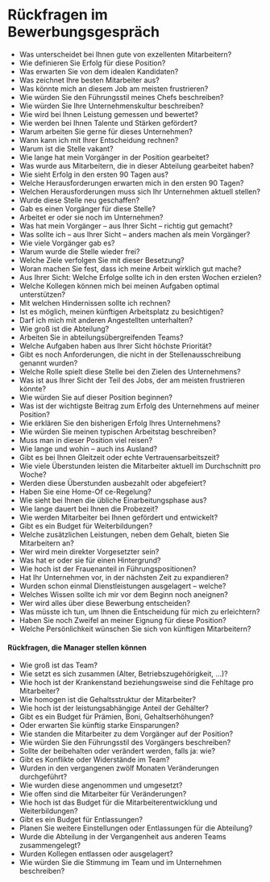 # Rückfragen im Bewerbungsgespräch
- Was unterscheidet bei Ihnen gute von exzellenten Mitarbeitern?
- Wie definieren Sie Erfolg für diese Position?
- Was erwarten Sie von dem idealen Kandidaten?
- Was zeichnet Ihre besten Mitarbeiter aus?
- Was könnte mich an diesem Job am meisten frustrieren?
- Wie würden Sie den Führungsstil meines Chefs beschreiben?
- Wie würden Sie Ihre Unternehmenskultur beschreiben?
- Wie wird bei Ihnen Leistung gemessen und bewertet?
- Wie werden bei Ihnen Talente und Stärken gefördert?
- Warum arbeiten Sie gerne für dieses Unternehmen?
- Wann kann ich mit Ihrer Entscheidung rechnen?
- Warum ist die Stelle vakant?
- Wie lange hat mein Vorgänger in der Position gearbeitet?
- Was wurde aus Mitarbeitern, die in dieser Abteilung gearbeitet haben?
- Wie sieht Erfolg in den ersten 90 Tagen aus?
- Welche Herausforderungen erwarten mich in den ersten 90 Tagen?
- Welchen Herausforderungen muss sich Ihr Unternehmen aktuell stellen?
- Wurde diese Stelle neu geschaffen?
- Gab es einen Vorgänger für diese Stelle?
- Arbeitet er oder sie noch im Unternehmen?
- Was hat mein Vorgänger – aus Ihrer Sicht – richtig gut gemacht?
- Was sollte ich – aus Ihrer Sicht – anders machen als mein Vorgänger?
- Wie viele Vorgänger gab es?
- Warum wurde die Stelle wieder frei?
- Welche Ziele verfolgen Sie mit dieser Besetzung?
- Woran machen Sie fest, dass ich meine Arbeit wirklich gut mache?
- Aus Ihrer Sicht: Welche Erfolge sollte ich in den ersten Wochen erzielen?
- Welche Kollegen können mich bei meinen Aufgaben optimal unterstützen?
- Mit welchen Hindernissen sollte ich rechnen?
- Ist es möglich, meinen künftigen Arbeitsplatz zu besichtigen?
- Darf ich mich mit anderen Angestellten unterhalten?
- Wie groß ist die Abteilung?
- Arbeiten Sie in abteilungsübergreifenden Teams?
- Welche Aufgaben haben aus Ihrer Sicht höchste Priorität?
- Gibt es noch Anforderungen, die nicht in der Stellenausschreibung genannt wurden?
- Welche Rolle spielt diese Stelle bei den Zielen des Unternehmens?
- Was ist aus Ihrer Sicht der Teil des Jobs, der am meisten frustrieren könnte?
- Wie würden Sie auf dieser Position beginnen?
- Was ist der wichtigste Beitrag zum Erfolg des Unternehmens auf meiner Position?
- Wie erklären Sie den bisherigen Erfolg Ihres Unternehmens?
- Wie würden Sie meinen typischen Arbeitstag beschreiben?
- Muss man in dieser Position viel reisen?
- Wie lange und wohin – auch ins Ausland?
- Gibt es bei Ihnen Gleitzeit oder echte Vertrauensarbeitszeit?
- Wie viele Überstunden leisten die Mitarbeiter aktuell im Durchschnitt pro Woche?
- Werden diese Überstunden ausbezahlt oder abgefeiert?
- Haben Sie eine Home-Of ce-Regelung?
- Wie sieht bei Ihnen die übliche Einarbeitungsphase aus?
- Wie lange dauert bei Ihnen die Probezeit?
- Wie werden Mitarbeiter bei Ihnen gefördert und entwickelt?
- Gibt es ein Budget für Weiterbildungen?
- Welche zusätzlichen Leistungen, neben dem Gehalt, bieten Sie Mitarbeitern an?
- Wer wird mein direkter Vorgesetzter sein?
- Was hat er oder sie für einen Hintergrund?
- Wie hoch ist der Frauenanteil in Führungspositionen?
- Hat Ihr Unternehmen vor, in der nächsten Zeit zu expandieren?
- Wurden schon einmal Dienstleistungen ausgelagert – welche?
- Welches Wissen sollte ich mir vor dem Beginn noch aneignen?
- Wer wird alles über diese Bewerbung entscheiden?
- Was müsste ich tun, um Ihnen die Entscheidung für mich zu erleichtern?
- Haben Sie noch Zweifel an meiner Eignung für diese Position?
- Welche Persönlichkeit wünschen Sie sich von künftigen Mitarbeitern?

#### Rückfragen, die Manager stellen können
- Wie groß ist das Team?
- Wie setzt es sich zusammen (Alter, Betriebszugehörigkeit, …)?
- Wie hoch ist der Krankenstand beziehungsweise sind die Fehltage pro Mitarbeiter?
- Wie homogen ist die Gehaltsstruktur der Mitarbeiter?
- Wie hoch ist der leistungsabhängige Anteil der Gehälter?
- Gibt es ein Budget für Prämien, Boni, Gehaltserhöhungen?
- Oder erwarten Sie künftig starke Einsparungen?
- Wie standen die Mitarbeiter zu dem Vorgänger auf der Position?
- Wie würden Sie den Führungsstil des Vorgängers beschreiben?
- Sollte der beibehalten oder verändert werden, falls ja: wie?
- Gibt es Konflikte oder Widerstände im Team?
- Wurden in den vergangenen zwölf Monaten Veränderungen durchgeführt?
- Wie wurden diese angenommen und umgesetzt?
- Wie offen sind die Mitarbeiter für Veränderungen?
- Wie hoch ist das Budget für die Mitarbeiterentwicklung und Weiterbildungen?
- Gibt es ein Budget für Entlassungen?
- Planen Sie weitere Einstellungen oder Entlassungen für die Abteilung?
- Wurde die Abteilung in der Vergangenheit aus anderen Teams zusammengelegt?
- Wurden Kollegen entlassen oder ausgelagert?
- Wie würden Sie die Stimmung im Team und im Unternehmen beschreiben?